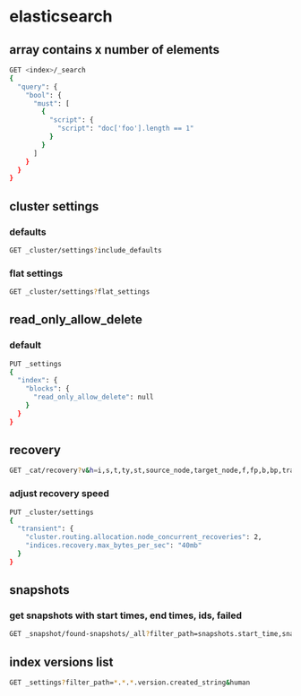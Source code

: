 # elasticsearch

## array contains x number of elements

```bash
GET <index>/_search
{
  "query": {
    "bool": {
      "must": [
        {
          "script": {
            "script": "doc['foo'].length == 1"
          }
        }
      ]
    }
  }
}
```

## cluster settings

### defaults

```bash
GET _cluster/settings?include_defaults
```

### flat settings

```bash
GET _cluster/settings?flat_settings
```

## read_only_allow_delete

### default

```bash
PUT _settings
{
  "index": {
    "blocks": {
      "read_only_allow_delete": null
    }
  }
}
```

## recovery

```bash
GET _cat/recovery?v&h=i,s,t,ty,st,source_node,target_node,f,fp,b,bp,translog_ops_percent&s=ty:desc,index,bp:desc&active_only
```

### adjust recovery speed

```bash
PUT _cluster/settings
{
  "transient": {
    "cluster.routing.allocation.node_concurrent_recoveries": 2,
    "indices.recovery.max_bytes_per_sec": "40mb"
  }
}
```

## snapshots

### get snapshots with start times, end times, ids, failed

```bash
GET _snapshot/found-snapshots/_all?filter_path=snapshots.start_time,snapshots.end_time,snapshots.snapshot,snapshots.shards.failed
```

## index versions list

```bash
GET _settings?filter_path=*.*.*.version.created_string&human
```
